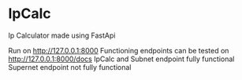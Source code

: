 # IpCalc
Ip Calculator made using FastApi


Run on http://127.0.0.1:8000 
Functioning endpoints can be tested on http://127.0.0.1:8000/docs
IpCalc and Subnet endpoint fully functional
Supernet endpoint not fully functional
